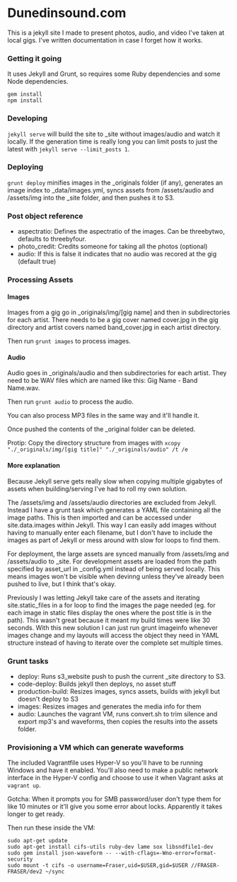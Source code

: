 # Dunedinsound.com

This is a jekyll site I made to present photos, audio, and video I've taken at local gigs. I've written documentation in case I forget how it works.

### Getting it going

It uses Jekyll and Grunt, so requires some Ruby dependencies and some Node dependencies.

```
gem install
npm install
```

### Developing

```jekyll serve``` will build the site to _site without images/audio and watch it locally. If the generation time is really long you can limit posts to just the latest with ```jekyll serve --limit_posts 1```.

### Deploying

```grunt deploy``` minifies images in the _originals folder (if any), generates an image index to _data/images.yml, syncs assets from /assets/audio and /assets/img into the _site folder, and then pushes it to S3.

### Post object reference

* aspectratio: Defines the aspectratio of the images. Can be threebytwo, defaults to threebyfour.
* photo_credit: Credits someone for taking all the photos (optional)
* audio: If this is false it indicates that no audio was recored at the gig (default true)

### Processing Assets

#### Images
Images from a gig go in _originals/img/[gig name] and then in subdirectories for each artist. There needs to be a gig cover named cover.jpg in the gig directory and artist covers named band_cover.jpg in each artist directory.

Then run `grunt images` to process images.

#### Audio

Audio goes in _originals/audio and then subdirectories for each artist. They need to be WAV files which are named like this: Gig Name - Band Name.wav.

Then run `grunt audio` to process the audio.

You can also process MP3 files in the same way and it'll handle it.

Once pushed the contents of the _original folder can be deleted.

Protip: Copy the directory structure from images with `xcopy "./_originals/img/[gig title]" "./_originals/audio" /t /e`

#### More explanation

Because Jekyll serve gets really slow when copying multiple gigabytes of assets when building/serving I've had to roll my own solution.

The /assets/img and /assets/audio directories are excluded from Jekyll. Instead I have a grunt task which generates a YAML file containing all the image paths. This is then imported and can be accessed under site.data.images within Jekyll. This way I can easily add images without having to manually enter each filename, but I don't have to include the images as part of Jekyll or mess around with slow for loops to find them.

For deployment, the large assets are synced manually from /assets/img and /assets/audio to _site. For development assets are loaded from the path specified by asset_url in _config.yml instead of being served locally. This means images won't be visible when devinng unless they've already been pushed to live, but I think that's okay.

Previously I was letting Jekyll take care of the assets and iterating site.static_files in a for loop to find the images the page needed (eg. for each image in static files display the ones where the post title is in the path). This wasn't great because it meant my build times were like 30 seconds. With this new solution I can just run grunt imageinfo whenever images change and my layouts will access the object they need in YAML structure instead of having to iterate over the complete set multiple times.

### Grunt tasks

* deploy: Runs s3_website push to push the current _site directory to S3.
* code-deploy: Builds jekyll then deploys, no asset stuff
* production-build: Resizes images, syncs assets, builds with jekyll but doesn't deploy to S3
* images: Resizes images and generates the media info for them
* audio: Launches the vagrant VM, runs convert.sh to trim silence and export mp3's and waveforms, then copies the results into the assets folder.

### Provisioning a VM which can generate waveforms

The included Vagrantfile uses Hyper-V so you'll have to be running Windows and have it enabled. You'll also need to make a public network interface in the Hyper-V config and choose to use it when Vagrant asks at `vagrant up`.

Gotcha: When it prompts you for SMB password/user don't type them for like 10 minutes or it'll give you some error about locks. Apparently it takes longer to get ready.

Then run these inside the VM:

```
sudo apt-get update
sudo apt-get install cifs-utils ruby-dev lame sox libsndfile1-dev
sudo gem install json-waveform -- --with-cflags=-Wno-error=format-security
sudo mount -t cifs -o username=Fraser,uid=$USER,gid=$USER //FRASER-FRASER/dev2 ~/sync
```